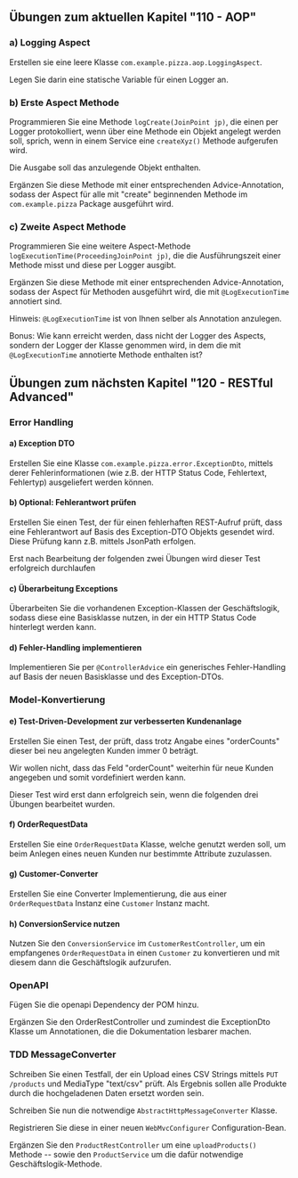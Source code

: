 ## Übungen zum aktuellen Kapitel "110 - AOP"

### a) Logging Aspect

Erstellen sie eine leere Klasse `com.example.pizza.aop.LoggingAspect`.

Legen Sie darin eine statische Variable für einen Logger an.

### b) Erste Aspect Methode

Programmieren Sie eine Methode `logCreate(JoinPoint jp)`, die einen per Logger protokolliert, 
wenn über eine Methode ein Objekt angelegt werden soll, sprich, wenn in
einem Service eine `createXyz()` Methode aufgerufen wird.

Die Ausgabe soll das anzulegende Objekt enthalten.

Ergänzen Sie diese Methode mit einer entsprechenden Advice-Annotation, sodass der Aspect für 
alle mit "create" beginnenden Methode im `com.example.pizza` Package ausgeführt wird.

### c) Zweite Aspect Methode

Programmieren Sie eine weitere Aspect-Methode `logExecutionTime(ProceedingJoinPoint jp)`, 
die die Ausführungszeit einer Methode misst und diese per Logger ausgibt.

Ergänzen Sie diese Methode mit einer entsprechenden Advice-Annotation, sodass der 
Aspect für Methoden ausgeführt wird, die mit `@LogExecutionTime` annotiert sind.

Hinweis: `@LogExecutionTime` ist von Ihnen selber als Annotation anzulegen.

Bonus: Wie kann erreicht werden, dass nicht der Logger des Aspects, sondern der Logger 
der Klasse genommen wird, in dem die mit `@LogExecutionTime` annotierte Methode enthalten ist?


## Übungen zum nächsten Kapitel "120 - RESTful Advanced"

### Error Handling

#### a) Exception DTO

Erstellen Sie eine Klasse `com.example.pizza.error.ExceptionDto`, mittels derer 
Fehlerinformationen (wie z.B. der HTTP Status Code, Fehlertext, Fehlertyp) 
ausgeliefert werden können.

#### b) Optional: Fehlerantwort prüfen

Erstellen Sie einen Test, der für einen fehlerhaften REST-Aufruf prüft, dass eine 
Fehlerantwort auf Basis des Exception-DTO Objekts gesendet wird. Diese Prüfung kann 
z.B. mittels JsonPath erfolgen.

Erst nach Bearbeitung der folgenden zwei Übungen wird dieser Test erfolgreich durchlaufen

#### c) Überarbeitung Exceptions

Überarbeiten Sie die vorhandenen Exception-Klassen der Geschäftslogik, sodass diese 
eine Basisklasse nutzen, in der ein HTTP Status Code hinterlegt werden kann.

#### d) Fehler-Handling implementieren

Implementieren Sie per `@ControllerAdvice` ein generisches Fehler-Handling auf 
Basis der neuen Basisklasse und des Exception-DTOs.

### Model-Konvertierung

#### e) Test-Driven-Development zur verbesserten Kundenanlage

Erstellen Sie einen Test, der prüft, dass trotz Angabe eines "orderCounts" dieser bei 
neu angelegten Kunden immer 0 beträgt.

Wir wollen nicht, dass das Feld "orderCount" weiterhin für neue Kunden angegeben und 
somit vordefiniert werden kann.

Dieser Test wird erst dann erfolgreich sein, wenn die folgenden drei Übungen bearbeitet wurden.

#### f) OrderRequestData

Erstellen Sie eine `OrderRequestData` Klasse, welche genutzt werden soll, um beim 
Anlegen eines neuen Kunden nur bestimmte Attribute zuzulassen. 

#### g) Customer-Converter

Erstellen Sie eine Converter Implementierung, die aus einer `OrderRequestData` 
Instanz eine `Customer` Instanz macht.

#### h) ConversionService nutzen

Nutzen Sie den `ConversionService` im `CustomerRestController`, um ein empfangenes 
`OrderRequestData` in einen `Customer` zu konvertieren und mit diesem dann die 
Geschäftslogik aufzurufen.

### OpenAPI

Fügen Sie die openapi Dependency der POM hinzu.

Ergänzen Sie den OrderRestController und zumindest die ExceptionDto Klasse um Annotationen, die die Dokumentation
lesbarer machen.

### TDD MessageConverter

Schreiben Sie einen Testfall, der ein Upload eines CSV Strings mittels `PUT /products` und MediaType "text/csv"
prüft. Als Ergebnis sollen alle Produkte durch die hochgeladenen Daten ersetzt worden sein.

Schreiben Sie nun die notwendige `AbstractHttpMessageConverter` Klasse.

Registrieren Sie diese in einer neuen `WebMvcConfigurer` Configuration-Bean.

Ergänzen Sie den `ProductRestController` um eine `uploadProducts()` Methode -- sowie den `ProductService` um die
dafür notwendige Geschäftslogik-Methode.